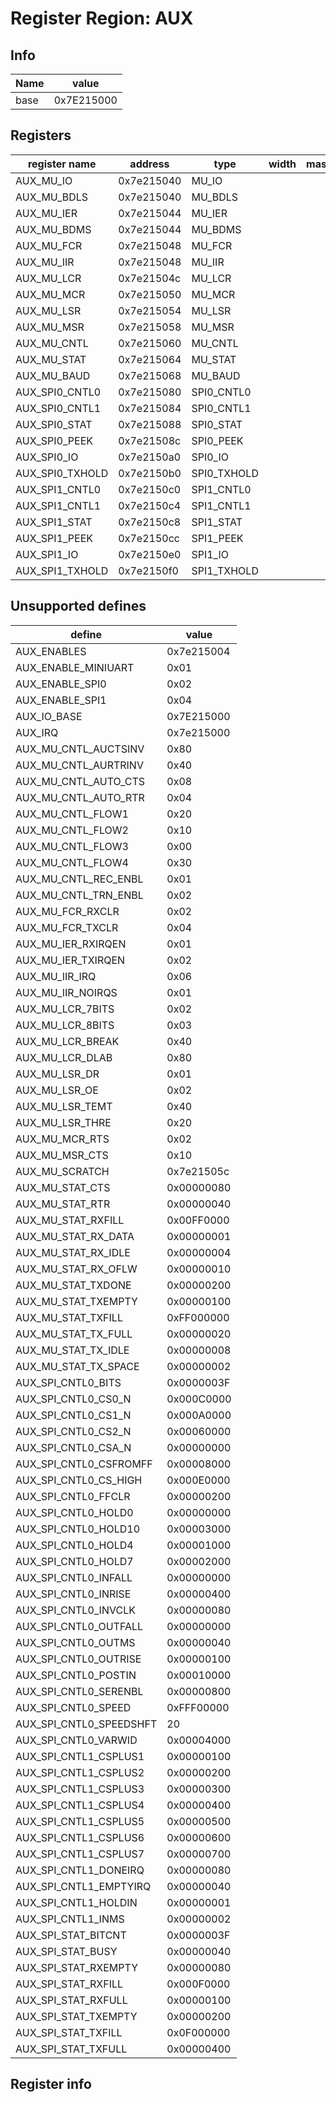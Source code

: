 # Register Region: AUX


## Info

| Name | value |
| --- | --- |
| base | 0x7E215000 |

## Registers

| register name | address | type | width | mask | reset |
| --- | --- | --- | --- | --- | --- |
| AUX_MU_IO | 0x7e215040 | MU_IO |  |  |  |
| AUX_MU_BDLS | 0x7e215040 | MU_BDLS |  |  |  |
| AUX_MU_IER | 0x7e215044 | MU_IER |  |  |  |
| AUX_MU_BDMS | 0x7e215044 | MU_BDMS |  |  |  |
| AUX_MU_FCR | 0x7e215048 | MU_FCR |  |  |  |
| AUX_MU_IIR | 0x7e215048 | MU_IIR |  |  |  |
| AUX_MU_LCR | 0x7e21504c | MU_LCR |  |  |  |
| AUX_MU_MCR | 0x7e215050 | MU_MCR |  |  |  |
| AUX_MU_LSR | 0x7e215054 | MU_LSR |  |  |  |
| AUX_MU_MSR | 0x7e215058 | MU_MSR |  |  |  |
| AUX_MU_CNTL | 0x7e215060 | MU_CNTL |  |  |  |
| AUX_MU_STAT | 0x7e215064 | MU_STAT |  |  |  |
| AUX_MU_BAUD | 0x7e215068 | MU_BAUD |  |  |  |
| AUX_SPI0_CNTL0 | 0x7e215080 | SPI0_CNTL0 |  |  |  |
| AUX_SPI0_CNTL1 | 0x7e215084 | SPI0_CNTL1 |  |  |  |
| AUX_SPI0_STAT | 0x7e215088 | SPI0_STAT |  |  |  |
| AUX_SPI0_PEEK | 0x7e21508c | SPI0_PEEK |  |  |  |
| AUX_SPI0_IO | 0x7e2150a0 | SPI0_IO |  |  |  |
| AUX_SPI0_TXHOLD | 0x7e2150b0 | SPI0_TXHOLD |  |  |  |
| AUX_SPI1_CNTL0 | 0x7e2150c0 | SPI1_CNTL0 |  |  |  |
| AUX_SPI1_CNTL1 | 0x7e2150c4 | SPI1_CNTL1 |  |  |  |
| AUX_SPI1_STAT | 0x7e2150c8 | SPI1_STAT |  |  |  |
| AUX_SPI1_PEEK | 0x7e2150cc | SPI1_PEEK |  |  |  |
| AUX_SPI1_IO | 0x7e2150e0 | SPI1_IO |  |  |  |
| AUX_SPI1_TXHOLD | 0x7e2150f0 | SPI1_TXHOLD |  |  |  |

## Unsupported defines

| define | value |
| --- | --- |
| AUX_ENABLES | 0x7e215004 |
| AUX_ENABLE_MINIUART | 0x01 |
| AUX_ENABLE_SPI0 | 0x02 |
| AUX_ENABLE_SPI1 | 0x04 |
| AUX_IO_BASE | 0x7E215000 |
| AUX_IRQ | 0x7e215000 |
| AUX_MU_CNTL_AUCTSINV | 0x80 |
| AUX_MU_CNTL_AURTRINV | 0x40 |
| AUX_MU_CNTL_AUTO_CTS | 0x08 |
| AUX_MU_CNTL_AUTO_RTR | 0x04 |
| AUX_MU_CNTL_FLOW1 | 0x20 |
| AUX_MU_CNTL_FLOW2 | 0x10 |
| AUX_MU_CNTL_FLOW3 | 0x00 |
| AUX_MU_CNTL_FLOW4 | 0x30 |
| AUX_MU_CNTL_REC_ENBL | 0x01 |
| AUX_MU_CNTL_TRN_ENBL | 0x02 |
| AUX_MU_FCR_RXCLR | 0x02 |
| AUX_MU_FCR_TXCLR | 0x04 |
| AUX_MU_IER_RXIRQEN | 0x01 |
| AUX_MU_IER_TXIRQEN | 0x02 |
| AUX_MU_IIR_IRQ | 0x06 |
| AUX_MU_IIR_NOIRQS | 0x01 |
| AUX_MU_LCR_7BITS | 0x02 |
| AUX_MU_LCR_8BITS | 0x03 |
| AUX_MU_LCR_BREAK | 0x40 |
| AUX_MU_LCR_DLAB | 0x80 |
| AUX_MU_LSR_DR | 0x01 |
| AUX_MU_LSR_OE | 0x02 |
| AUX_MU_LSR_TEMT | 0x40 |
| AUX_MU_LSR_THRE | 0x20 |
| AUX_MU_MCR_RTS | 0x02 |
| AUX_MU_MSR_CTS | 0x10 |
| AUX_MU_SCRATCH | 0x7e21505c |
| AUX_MU_STAT_CTS | 0x00000080 |
| AUX_MU_STAT_RTR | 0x00000040 |
| AUX_MU_STAT_RXFILL | 0x00FF0000 |
| AUX_MU_STAT_RX_DATA | 0x00000001 |
| AUX_MU_STAT_RX_IDLE | 0x00000004 |
| AUX_MU_STAT_RX_OFLW | 0x00000010 |
| AUX_MU_STAT_TXDONE | 0x00000200 |
| AUX_MU_STAT_TXEMPTY | 0x00000100 |
| AUX_MU_STAT_TXFILL | 0xFF000000 |
| AUX_MU_STAT_TX_FULL | 0x00000020 |
| AUX_MU_STAT_TX_IDLE | 0x00000008 |
| AUX_MU_STAT_TX_SPACE | 0x00000002 |
| AUX_SPI_CNTL0_BITS | 0x0000003F |
| AUX_SPI_CNTL0_CS0_N | 0x000C0000 |
| AUX_SPI_CNTL0_CS1_N | 0x000A0000 |
| AUX_SPI_CNTL0_CS2_N | 0x00060000 |
| AUX_SPI_CNTL0_CSA_N | 0x00000000 |
| AUX_SPI_CNTL0_CSFROMFF | 0x00008000 |
| AUX_SPI_CNTL0_CS_HIGH | 0x000E0000 |
| AUX_SPI_CNTL0_FFCLR | 0x00000200 |
| AUX_SPI_CNTL0_HOLD0 | 0x00000000 |
| AUX_SPI_CNTL0_HOLD10 | 0x00003000 |
| AUX_SPI_CNTL0_HOLD4 | 0x00001000 |
| AUX_SPI_CNTL0_HOLD7 | 0x00002000 |
| AUX_SPI_CNTL0_INFALL | 0x00000000 |
| AUX_SPI_CNTL0_INRISE | 0x00000400 |
| AUX_SPI_CNTL0_INVCLK | 0x00000080 |
| AUX_SPI_CNTL0_OUTFALL | 0x00000000 |
| AUX_SPI_CNTL0_OUTMS | 0x00000040 |
| AUX_SPI_CNTL0_OUTRISE | 0x00000100 |
| AUX_SPI_CNTL0_POSTIN | 0x00010000 |
| AUX_SPI_CNTL0_SERENBL | 0x00000800 |
| AUX_SPI_CNTL0_SPEED | 0xFFF00000 |
| AUX_SPI_CNTL0_SPEEDSHFT | 20 |
| AUX_SPI_CNTL0_VARWID | 0x00004000 |
| AUX_SPI_CNTL1_CSPLUS1 | 0x00000100 |
| AUX_SPI_CNTL1_CSPLUS2 | 0x00000200 |
| AUX_SPI_CNTL1_CSPLUS3 | 0x00000300 |
| AUX_SPI_CNTL1_CSPLUS4 | 0x00000400 |
| AUX_SPI_CNTL1_CSPLUS5 | 0x00000500 |
| AUX_SPI_CNTL1_CSPLUS6 | 0x00000600 |
| AUX_SPI_CNTL1_CSPLUS7 | 0x00000700 |
| AUX_SPI_CNTL1_DONEIRQ | 0x00000080 |
| AUX_SPI_CNTL1_EMPTYIRQ | 0x00000040 |
| AUX_SPI_CNTL1_HOLDIN | 0x00000001 |
| AUX_SPI_CNTL1_INMS | 0x00000002 |
| AUX_SPI_STAT_BITCNT | 0x0000003F |
| AUX_SPI_STAT_BUSY | 0x00000040 |
| AUX_SPI_STAT_RXEMPTY | 0x00000080 |
| AUX_SPI_STAT_RXFILL | 0x000F0000 |
| AUX_SPI_STAT_RXFULL | 0x00000100 |
| AUX_SPI_STAT_TXEMPTY | 0x00000200 |
| AUX_SPI_STAT_TXFILL | 0x0F000000 |
| AUX_SPI_STAT_TXFULL | 0x00000400 |

## Register info

